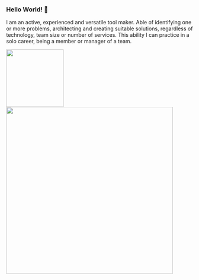 ### Hello World!  👋

I am an active, experienced and versatile tool maker. Able of identifying one or more problems, architecting and creating suitable solutions, regardless of technology, team size or number of services. This ability I can practice in a solo career, being a member or manager of a team.

<!--
![willianrod's wakatime stats](https://github-readme-stats.vercel.app/api/top-langs/?username=ribaslucian&hide=html,css,scss&layout=compact&theme=dracula)

![Anurag's GitHub stats](https://github-readme-stats.vercel.app/api?username=ribaslucian&show_icons=true&theme=dracula&hide=issues,contributions)
-->

<p align="left">
  <a href="https://github.com/ribaslucian/">
    <img
      align="center"
      height="154.5"
      src="https://github-readme-stats.vercel.app/api/top-langs/?username=ribaslucian&hide=html,css,scss&layout=compact&theme=dracula"
    />
  </a>

  <a href="https://github.com/paola-machado/">
    <img
      align="center"
      width="450"
      src="https://github-readme-stats.vercel.app/api?username=ribaslucian&theme=dracula&count_private=true&show_icons=true&custom_title=Github%20Status&hide=issues"
    />
  </a>
</p>




<!--
**ribaslucian/ribaslucian** is a ✨ _special_ ✨ repository because its `README.md` (this file) appears on your GitHub profile.

Here are some ideas to get you started:

- 🔭 I’m currently working on ...
- 🌱 I’m currently learning ...
- 👯 I’m looking to collaborate on ...
- 🤔 I’m looking for help with ...
- 💬 Ask me about ...
- 📫 How to reach me: ...
- 😄 Pronouns: ...
- ⚡ Fun fact: ...
-->
